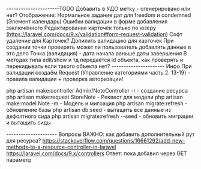 ----------------------TODO
Добавить в УДО метку - сгенерировано или нет? 
Отображение: Нормальное задание дат для freedom и condemned (Элемент календарь)
Ошибки валидации в форме добавления заключённого
Редактирование карточек только по юзеру (https://laravel.com/docs/9.x/validation#form-request-validation)
Софт удаление для Карточек?
Допилить валидацию для карточек
При создании точки проверять может ли пользователь добавлять данные в это дело
Точка (валидация) - дата начала раньше даты завершения
В методах типа edit/show и тд  передаётся id объекта, как проверять и перекидывать если такого объекта нет?
---------------------- Инфо
При валидации создаём Request (Управление категориями часть 2. 13-19) - правила валидации + проверка авторизации!


php artisan make:controller Admin/NoteController -r - создание ресурса
php artisan make:request StoreNote - Реквест для модели
php artisan make:model Note -m  - Модель и миграция
php artisan migrate:refresh - обновление базы
php artisan db:seed - вытащить все данные из дефолтного сида
php artisan migrate:refresh --seed - обновить миграции и вытащить сиды

--------------------- Вопросы
ВАЖНО: как добавить дополнительный рут для ресурса? 
    https://stackoverflow.com/questions/16661292/add-new-methods-to-a-resource-controller-in-laravel   
    https://laravel.com/docs/9.x/controllers
Ответ: пока добавил через GET параметр